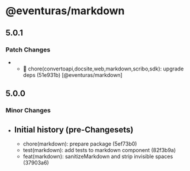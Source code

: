 # @eventuras/markdown

## 5.0.1

### Patch Changes

- - 🧹 chore(convertoapi,docsite,web,markdown,scribo,sdk): upgrade deps (51e931b) [@eventuras/markdown]

## 5.0.0

### Minor Changes

- ## Initial history (pre-Changesets)
  - chore(markdown): prepare package (5ef73b0)
  - test(markdown): add tests to markdown component (82f3b9a)
  - feat(markdown): sanitizeMarkdown and strip invisible spaces (37903a6)
